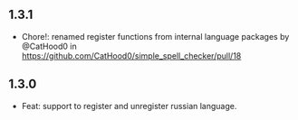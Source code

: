 ## 1.3.1

* Chore!: renamed register functions from internal language packages by @CatHood0 in https://github.com/CatHood0/simple_spell_checker/pull/18

## 1.3.0

* Feat: support to register and unregister russian language.
